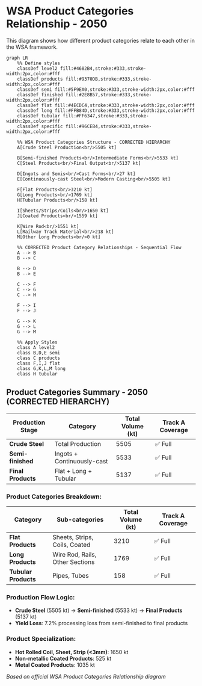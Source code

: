 # WSA Product Categories Relationship - 2050

This diagram shows how different product categories relate to each other in the WSA framework.

```mermaid
graph LR
    %% Define styles
    classDef level2 fill:#4682B4,stroke:#333,stroke-width:2px,color:#fff
    classDef products fill:#9370DB,stroke:#333,stroke-width:2px,color:#fff
    classDef semi fill:#5F9EA0,stroke:#333,stroke-width:2px,color:#fff
    classDef finished fill:#2E8B57,stroke:#333,stroke-width:2px,color:#fff
    classDef flat fill:#4ECDC4,stroke:#333,stroke-width:2px,color:#fff
    classDef long fill:#FFB84D,stroke:#333,stroke-width:2px,color:#fff
    classDef tubular fill:#FF6347,stroke:#333,stroke-width:2px,color:#fff
    classDef specific fill:#96CEB4,stroke:#333,stroke-width:2px,color:#fff
    
    %% WSA Product Categories Structure - CORRECTED HIERARCHY
    A[Crude Steel Production<br/>5505 kt]
    
    B[Semi-finished Products<br/>Intermediate Forms<br/>5533 kt]
    C[Steel Products<br/>Final Output<br/>5137 kt]
    
    D[Ingots and Semis<br/>Cast Forms<br/>27 kt]
    E[Continuously-cast Steel<br/>Modern Casting<br/>5505 kt]
    
    F[Flat Products<br/>3210 kt]
    G[Long Products<br/>1769 kt]
    H[Tubular Products<br/>158 kt]
    
    I[Sheets/Strips/Coils<br/>1650 kt]
    J[Coated Products<br/>1559 kt]
    
    K[Wire Rod<br/>1551 kt]
    L[Railway Track Material<br/>218 kt]
    M[Other Long Products<br/>0 kt]
    
    %% CORRECTED Product Category Relationships - Sequential Flow
    A --> B
    B --> C
    
    B --> D
    B --> E
    
    C --> F
    C --> G
    C --> H
    
    F --> I
    F --> J
    
    G --> K
    G --> L
    G --> M
    
    %% Apply Styles
    class A level2
    class B,D,E semi
    class C products
    class F,I,J flat
    class G,K,L,M long
    class H tubular
```

## Product Categories Summary - 2050 (CORRECTED HIERARCHY)

| Production Stage | Category | Total Volume (kt) | Track A Coverage |
|-----------------|----------|-------------------|------------------|
| **Crude Steel** | Total Production | 5505 | ✅ Full |
| **Semi-finished** | Ingots + Continuously-cast | 5533 | ✅ Full |
| **Final Products** | Flat + Long + Tubular | 5137 | ✅ Full |

### Product Categories Breakdown:
| Category | Sub-categories | Total Volume (kt) | Track A Coverage |
|----------|----------------|-------------------|------------------|
| **Flat Products** | Sheets, Strips, Coils, Coated | 3210 | ✅ Full |
| **Long Products** | Wire Rod, Rails, Other Sections | 1769 | ✅ Full |
| **Tubular Products** | Pipes, Tubes | 158 | ✅ Full |

### Production Flow Logic:
- **Crude Steel** (5505 kt) → **Semi-finished** (5533 kt) → **Final Products** (5137 kt)
- **Yield Loss**: 7.2% processing loss from semi-finished to final products

### Product Specialization:
- **Hot Rolled Coil, Sheet, Strip (<3mm)**: 1650 kt
- **Non-metallic Coated Products**: 525 kt  
- **Metal Coated Products**: 1035 kt

*Based on official WSA Product Categories Relationship diagram*

